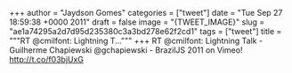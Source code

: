 
+++
author = "Jaydson Gomes"
categories = ["tweet"]
date = "Tue Sep 27 18:59:38 +0000 2011"
draft = false
image = "{TWEET_IMAGE}"
slug = "ae1a74295a2d7d95d235380c3a3bd278e62f2cd1"
tags = ["tweet"]
title = """RT @cmilfont: Lightning T..."""
+++
RT @cmilfont: Lightning Talk - Guilherme Chapiewski @gchapiewski - BrazilJS 2011 on Vimeo! http://t.co/f03bjUxG

